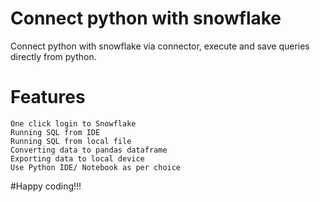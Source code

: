 # Connect python with snowflake
 Connect python with snowflake via connector, execute and save queries directly from python.

# Features
    One click login to Snowflake
    Running SQL from IDE
    Running SQL from local file
    Converting data to pandas dataframe
    Exporting data to local device
    Use Python IDE/ Notebook as per choice
    
 #Happy coding!!!

